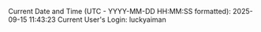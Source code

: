 Current Date and Time (UTC - YYYY-MM-DD HH:MM:SS formatted): 2025-09-15 11:43:23
Current User's Login: luckyaiman

